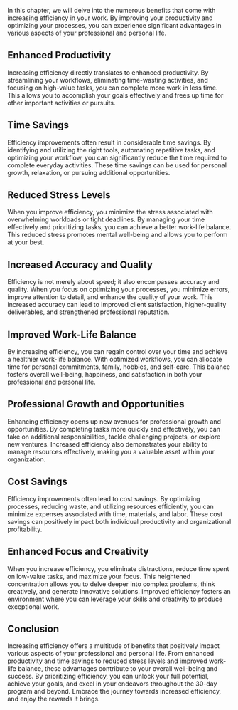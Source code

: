 
In this chapter, we will delve into the numerous benefits that come with increasing efficiency in your work. By improving your productivity and optimizing your processes, you can experience significant advantages in various aspects of your professional and personal life.

Enhanced Productivity
---------------------

Increasing efficiency directly translates to enhanced productivity. By streamlining your workflows, eliminating time-wasting activities, and focusing on high-value tasks, you can complete more work in less time. This allows you to accomplish your goals effectively and frees up time for other important activities or pursuits.

Time Savings
------------

Efficiency improvements often result in considerable time savings. By identifying and utilizing the right tools, automating repetitive tasks, and optimizing your workflow, you can significantly reduce the time required to complete everyday activities. These time savings can be used for personal growth, relaxation, or pursuing additional opportunities.

Reduced Stress Levels
---------------------

When you improve efficiency, you minimize the stress associated with overwhelming workloads or tight deadlines. By managing your time effectively and prioritizing tasks, you can achieve a better work-life balance. This reduced stress promotes mental well-being and allows you to perform at your best.

Increased Accuracy and Quality
------------------------------

Efficiency is not merely about speed; it also encompasses accuracy and quality. When you focus on optimizing your processes, you minimize errors, improve attention to detail, and enhance the quality of your work. This increased accuracy can lead to improved client satisfaction, higher-quality deliverables, and strengthened professional reputation.

Improved Work-Life Balance
--------------------------

By increasing efficiency, you can regain control over your time and achieve a healthier work-life balance. With optimized workflows, you can allocate time for personal commitments, family, hobbies, and self-care. This balance fosters overall well-being, happiness, and satisfaction in both your professional and personal life.

Professional Growth and Opportunities
-------------------------------------

Enhancing efficiency opens up new avenues for professional growth and opportunities. By completing tasks more quickly and effectively, you can take on additional responsibilities, tackle challenging projects, or explore new ventures. Increased efficiency also demonstrates your ability to manage resources effectively, making you a valuable asset within your organization.

Cost Savings
------------

Efficiency improvements often lead to cost savings. By optimizing processes, reducing waste, and utilizing resources efficiently, you can minimize expenses associated with time, materials, and labor. These cost savings can positively impact both individual productivity and organizational profitability.

Enhanced Focus and Creativity
-----------------------------

When you increase efficiency, you eliminate distractions, reduce time spent on low-value tasks, and maximize your focus. This heightened concentration allows you to delve deeper into complex problems, think creatively, and generate innovative solutions. Improved efficiency fosters an environment where you can leverage your skills and creativity to produce exceptional work.

Conclusion
----------

Increasing efficiency offers a multitude of benefits that positively impact various aspects of your professional and personal life. From enhanced productivity and time savings to reduced stress levels and improved work-life balance, these advantages contribute to your overall well-being and success. By prioritizing efficiency, you can unlock your full potential, achieve your goals, and excel in your endeavors throughout the 30-day program and beyond. Embrace the journey towards increased efficiency, and enjoy the rewards it brings.
